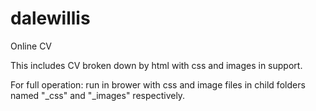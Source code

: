 # dalewillis

Online CV

This includes CV broken down by html with css and images in support.

For full operation: run in brower with css and image files in child folders named "_css" and "_images" respectively.
